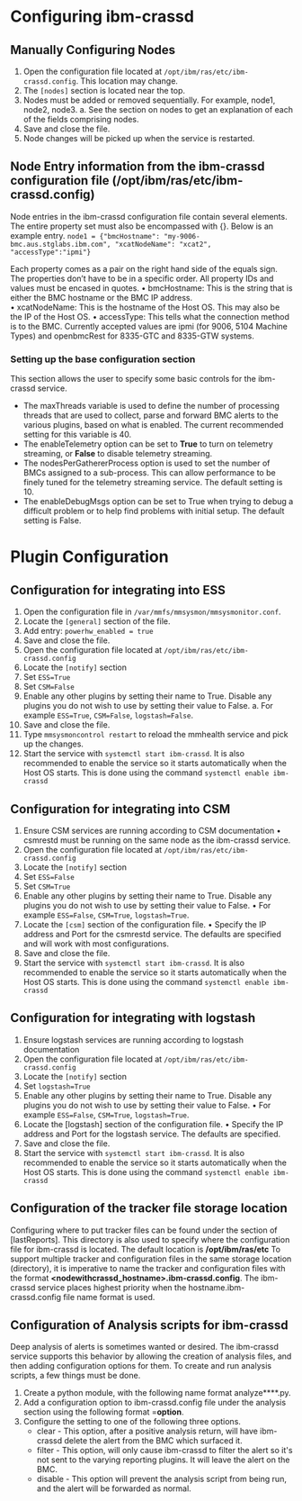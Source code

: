# Configuring ibm-crassd
## Manually Configuring Nodes
1.	Open the configuration file located at `/opt/ibm/ras/etc/ibm-crassd.config`. This location may change. 
2.	The `[nodes]` section is located near the top.
3.	Nodes must be added or removed sequentially. For example, node1, node2, node3. 
  a.	See the section on nodes to get an explanation of each of the fields comprising nodes. 
4.	Save and close the file. 
5.	Node changes will be picked up when the service is restarted.
## Node Entry information from the ibm-crassd configuration file (/opt/ibm/ras/etc/ibm-crassd.config) 
Node entries in the ibm-crassd configuration file contain several elements. The entire property set must also be encompassed with {}. Below is an example entry.
`node1 = {"bmcHostname": "my-9006-bmc.aus.stglabs.ibm.com", "xcatNodeName": "xcat2", "accessType":"ipmi"}`

Each property comes as a pair on the right hand side of the equals sign. The properties don’t have to be in a specific order. All property IDs and values must be encased in quotes. 
•	bmcHostname: This is the string that is either the BMC hostname or the BMC IP address.  
•	xcatNodeName: This is the hostname of the Host OS. This may also be the IP of the Host OS. 
•	accessType: This tells what the connection method is to the BMC. Currently accepted values are ipmi (for 9006, 5104 Machine Types) and openbmcRest for 8335-GTC and 8335-GTW systems. 
### Setting up the base configuration section
This section allows the user to specify some basic controls for the ibm-crassd service. 
- The maxThreads variable is used to define the number of processing threads that are used to collect, parse and forward BMC alerts to the various plugins, based on what is enabled. The current recommended setting for this variable is 40. 
- The enableTelemetry option can be set to **True** to turn on telemetry streaming, or **False** to disable telemetry streaming.
- The nodesPerGathererProcess option is used to set the number of BMCs assigned to a sub-process. This can allow performance to be finely tuned for the telemetry streaming service. The default setting is 10. 
- The enableDebugMsgs option can be set to True when trying to debug a difficult problem or to help find problems with initial setup. The default setting is False. 

# Plugin Configuration
## Configuration for integrating into ESS
1.	Open the configuration file in `/var/mmfs/mmsysmon/mmsysmonitor.conf`.
2.	Locate the `[general]` section of the file.
3.	Add entry: `powerhw_enabled = true`
4.	Save and close the file. 
5.	Open the configuration file located at `/opt/ibm/ras/etc/ibm-crassd.config`
6.	Locate the `[notify]` section
7.	Set `ESS=True`
8.	Set `CSM=False`
9.	Enable any other plugins by setting their name to True. Disable any plugins you do not wish to use by setting their value to False.
a.	For example `ESS=True`, `CSM=False`, `logstash=False`. 
10.	Save and close the file.
11.	Type `mmsysmoncontrol restart` to reload the mmhealth service and pick up the changes. 
12.	Start the service with `systemctl start ibm-crassd`. It is also recommended to enable the service so it starts automatically when the Host OS starts. This is done using the command `systemctl enable ibm-crassd`
## Configuration for integrating into CSM
1.	Ensure CSM services are running according to CSM documentation
•	csmrestd must be running on the same node as the ibm-crassd service.
2.	Open the configuration file located at `/opt/ibm/ras/etc/ibm-crassd.config`
3.	Locate the `[notify]` section
4.	Set `ESS=False`
5.	Set `CSM=True`
6.	Enable any other plugins by setting their name to True. Disable any plugins you do not wish to use by setting their value to False.
•	For example `ESS=False`, `CSM=True`, `logstash=True`. 
7.	Locate the `[csm]` section of the configuration file. 
•	Specify the IP address and Port for the csmrestd service. The defaults are specified and will work with most configurations.  
8.	Save and close the file. 
9.	Start the service with `systemctl start ibm-crassd`. It is also recommended to enable the service so it starts automatically when the Host OS starts. This is done using the command `systemctl enable ibm-crassd`

## Configuration for integrating with logstash
1.	Ensure logstash services are running according to logstash documentation
2.	Open the configuration file located at `/opt/ibm/ras/etc/ibm-crassd.config`
3.	Locate the `[notify]` section
4.	Set `logstash=True`
5.	Enable any other plugins by setting their name to True. Disable any plugins you do not wish to use by setting their value to False.
•	For example `ESS=False`, `CSM=True`, `logstash=True`. 
6.	Locate the [logstash] section of the configuration file. 
•	Specify the IP address and Port for the logstash service. The defaults are specified. 
7.	Save and close the file. 
8.	Start the service with `systemctl start ibm-crassd`. It is also recommended to enable the service so it starts automatically when the Host OS starts. This is done using the command `systemctl enable ibm-crassd`

## Configuration of the tracker file storage location
Configuring where to put tracker files can be found under the section of [lastReports]. This directory is also used to specify where the configuration file for ibm-crassd is located. The default location is **/opt/ibm/ras/etc**
To support multiple tracker and configuration files in the same storage location (directory), it is imperative to name the tracker and configuration files with the format **<nodewithcrassd_hostname>.ibm-crassd.config**. The ibm-crassd service places highest priority when the hostname.ibm-crassd.config file name format is used.

## Configuration of Analysis scripts for ibm-crassd
Deep analysis of alerts is sometimes wanted or desired. The ibm-crassd service supports this behavior by allowing the creation of analysis files, and then adding configuration options for them.
To create and run analysis scripts, a few things must be done. 
1. Create a python module, with the following name format analyze**<alertID>**.py.
2. Add a configuration option to ibm-crassd.config file under the analysis section using the following format **<alertID>**=**option**. 
3. Configure the setting to one of the following three options.
	- clear - This option, after a positive analysis return, will have ibm-crassd delete the alert from the BMC which surfaced it. 
	- filter - This option, will only cause ibm-crassd to filter the alert so it's not sent to the varying reporting plugins. It will leave the alert on the BMC. 
	- disable - This option will prevent the analysis script from being run, and the alert will be forwarded as normal. 


